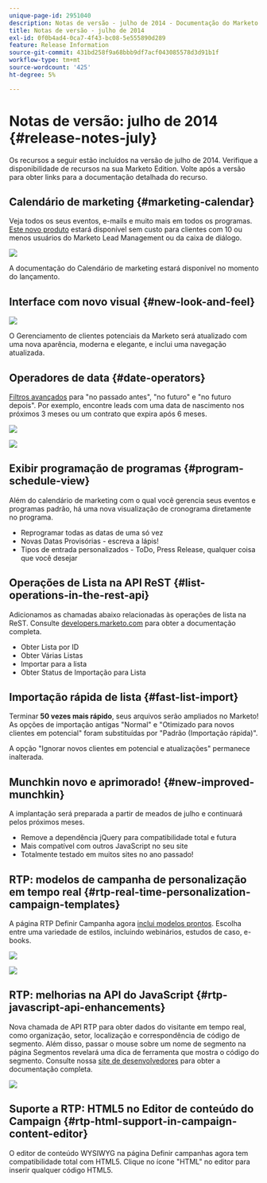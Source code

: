 ```yaml
---
unique-page-id: 2951040
description: Notas de versão - julho de 2014 - Documentação do Marketo - Documentação do produto
title: Notas de versão - julho de 2014
exl-id: 0f0b4ad4-0ca7-4f43-bc08-5e555890d289
feature: Release Information
source-git-commit: 431bd258f9a68bbb9df7acf043085578d3d91b1f
workflow-type: tm+mt
source-wordcount: '425'
ht-degree: 5%

---
```


# Notas de versão: julho de 2014 {#release-notes-july}

Os recursos a seguir estão incluídos na versão de julho de 2014. Verifique a disponibilidade de recursos na sua Marketo Edition. Volte após a versão para obter links para a documentação detalhada do recurso.

## Calendário de marketing {#marketing-calendar}

Veja todos os seus eventos, e-mails e muito mais em todos os programas. [Este novo produto](/help/marketo/product-docs/core-marketo-concepts/marketing-calendar/understanding-the-calendar/navigating-the-marketing-calendar.md) estará disponível sem custo para clientes com 10 ou menos usuários do Marketo Lead Management ou da caixa de diálogo.

![](assets/image2014-9-22-14-3a22-3a27.png)

A documentação do Calendário de marketing estará disponível no momento do lançamento.

## Interface com novo visual {#new-look-and-feel}

![](assets/image2014-9-22-14-3a22-3a47.png)

O Gerenciamento de clientes potenciais da Marketo será atualizado com uma nova aparência, moderna e elegante, e inclui uma navegação atualizada.

## Operadores de data {#date-operators}

[Filtros avançados](/help/marketo/product-docs/core-marketo-concepts/smart-lists-and-static-lists/creating-a-smart-list/smart-list-filter-operators-glossary.md) para &quot;no passado antes&quot;, &quot;no futuro&quot; e &quot;no futuro depois&quot;. Por exemplo, encontre leads com uma data de nascimento nos próximos 3 meses ou um contrato que expira após 6 meses.

![](assets/image2014-9-22-14-3a23-3a56.png)

![](assets/image2014-9-22-14-3a24-3a39.png)

## Exibir programação de programas {#program-schedule-view}

Além do calendário de marketing com o qual você gerencia seus eventos e programas padrão, há uma nova visualização de cronograma diretamente no programa.

* Reprogramar todas as datas de uma só vez
* Novas Datas Provisórias - escreva a lápis!
* Tipos de entrada personalizados - ToDo, Press Release, qualquer coisa que você desejar

## Operações de Lista na API ReST {#list-operations-in-the-rest-api}

Adicionamos as chamadas abaixo relacionadas às operações de lista na ReST. Consulte [developers.marketo.com](https://developers.marketo.com/documentation/rest/) para obter a documentação completa.

* Obter Lista por ID
* Obter Várias Listas
* Importar para a lista
* Obter Status de Importação para Lista

## Importação rápida de lista {#fast-list-import}

Terminar **50 vezes mais rápido**, seus arquivos serão ampliados no Marketo! As opções de importação antigas &quot;Normal&quot; e &quot;Otimizado para novos clientes em potencial&quot; foram substituídas por &quot;Padrão (Importação rápida)&quot;.

A opção &quot;Ignorar novos clientes em potencial e atualizações&quot; permanece inalterada.

## Munchkin novo e aprimorado! {#new-improved-munchkin}

A implantação será preparada a partir de meados de julho e continuará pelos próximos meses.

* Remove a dependência jQuery para compatibilidade total e futura
* Mais compatível com outros JavaScript no seu site
* Totalmente testado em muitos sites no ano passado!

## RTP: modelos de campanha de personalização em tempo real {#rtp-real-time-personalization-campaign-templates}

A página RTP Definir Campanha agora [inclui modelos prontos](/help/marketo/product-docs/web-personalization/using-templates/using-templates-to-create-web-campaigns.md). Escolha entre uma variedade de estilos, incluindo webinários, estudos de caso, e-books.

![](assets/image2014-9-22-14-3a25-3a13.png)

![](assets/image2014-9-22-14-3a25-3a47.png)

## RTP: melhorias na API do JavaScript {#rtp-javascript-api-enhancements}

Nova chamada de API RTP para obter dados do visitante em tempo real, como organização, setor, localização e correspondência de código de segmento. Além disso, passar o mouse sobre um nome de segmento na página Segmentos revelará uma dica de ferramenta que mostra o código do segmento. Consulte nossa [site de desenvolvedores](https://developers.marketo.com/documentation/websites/rtp-js-api/) para obter a documentação completa.

![](assets/image2014-9-22-14-3a26-3a11.png)

## Suporte a RTP: HTML5 no Editor de conteúdo do Campaign {#rtp-html-support-in-campaign-content-editor}

O editor de conteúdo WYSIWYG na página Definir campanhas agora tem compatibilidade total com HTML5. Clique no ícone &quot;HTML&quot; no editor para inserir qualquer código HTML5.
